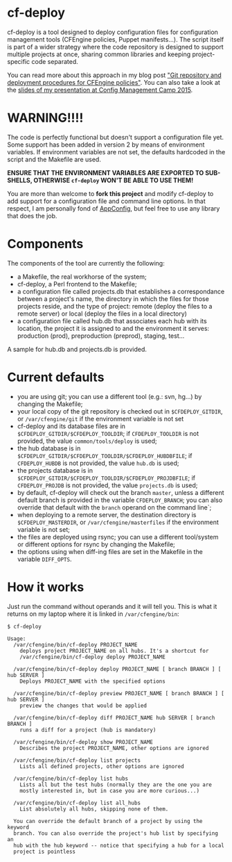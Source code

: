 # cf-deploy

cf-deploy is a tool designed to deploy configuration files for configuration management tools (CFEngine policies, Puppet manifests...). The script itself is part of a wider strategy where the code repository is designed to support multiple projects at once, sharing common libraries and keeping project-specific code separated.

You can read more about this approach in my blog post ["Git repository and deployment procedures for CFEngine policies"](http://syslog.me/2014/04/07/git-repository-and-deployment-procedures-for-cfengine-policies/). You can also take a look at the [slides of my presentation at Config Management Camp 2015](https://speakerdeck.com/brontolinux/many-projects-one-code).


# WARNING!!!!

The code is perfectly functional but doesn't support a configuration file yet. Some support has been added in version 2 by means of environment variables. If environment variables are not set, the defaults hardcoded in the script and the Makefile are used.

**ENSURE THAT THE ENVIRONMENT VARIABLES ARE EXPORTED TO SUB-SHELLS, OTHERWISE `cf-deploy` WON'T BE ABLE TO USE THEM!**

You are more than welcome to **fork this project** and modify cf-deploy to add support for a configuration file and command line options. In that respect, I am personally fond of [AppConfig](https://metacpan.org/release/AppConfig), but feel free to use any library that does the job.


# Components

The components of the tool are currently the following:

* a Makefile, the real workhorse of the system;
* cf-deploy, a Perl frontend to the Makefile;
* a configuration file called projects.db that establishes a correspondance between a project's name, the directory in which the files for those projects reside, and the type of project: remote (deploy the files to a remote server) or local (deploy the files in a local directory)
* a configuration file called hub.db that associates each hub with its location, the project it is assigned to and the environment it serves: production (prod), preproduction (preprod), staging, test...

A sample for hub.db and projects.db is provided.


# Current defaults

- you are using git; you can use a different tool (e.g.: svn, hg...) by changing the Makefile;
- your local copy of the git repository is checked out in `$CFDEPLOY_GITDIR`, or `/var/cfengine/git` if the environment variable is not set
- cf-deploy and its database files are in `$CFDEPLOY_GITDIR/$CFDEPLOY_TOOLDIR`; if `CFDEPLOY_TOOLDIR` is not provided, the value `common/tools/deploy` is used;
- the hub database is in `$CFDEPLOY_GITDIR/$CFDEPLOY_TOOLDIR/$CFDEPLOY_HUBDBFILE`; if `CFDEPLOY_HUBDB` is not provided, the value `hub.db` is used;
- the projects database is in `$CFDEPLOY_GITDIR/$CFDEPLOY_TOOLDIR/$CFDEPLOY_PROJDBFILE`; if `CFDEPLOY_PROJDB` is not provided, the value `projects.db` is used;
- by default, cf-deploy will check out the branch `master`, unless a different default branch is provided in the variable `CFDEPLOY_BRANCH`; you can also override that default with the `branch` operand on the command line`;
- when deploying to a remote server, the destination directory is `$CFDEPLOY_MASTERDIR`, or `/var/cfengine/masterfiles` if the environment variable is not set;
- the files are deployed using rsync; you can use a different tool/system or different options for rsync by changing the Makefile;
- the options using when diff-ing files are set in the Makefile in the variable `DIFF_OPTS`.


# How it works

Just run the command without operands and it will tell you. This is what it returns on my laptop where it is linked in `/var/cfengine/bin`:

```
$ cf-deploy 

Usage:
  /var/cfengine/bin/cf-deploy PROJECT_NAME
    deploys project PROJECT_NAME on all hubs. It's a shortcut for
    /var/cfengine/bin/cf-deploy deploy PROJECT_NAME

  /var/cfengine/bin/cf-deploy deploy PROJECT_NAME [ branch BRANCH ] [ hub SERVER ]
    Deploys PROJECT_NAME with the specified options

  /var/cfengine/bin/cf-deploy preview PROJECT_NAME [ branch BRANCH ] [ hub SERVER ]
    preview the changes that would be applied

  /var/cfengine/bin/cf-deploy diff PROJECT_NAME hub SERVER [ branch BRANCH ]
    runs a diff for a project (hub is mandatory)

  /var/cfengine/bin/cf-deploy show PROJECT_NAME
    Describes the project PROJECT_NAME, other options are ignored

  /var/cfengine/bin/cf-deploy list projects
    Lists all defined projects, other options are ignored

  /var/cfengine/bin/cf-deploy list hubs
    Lists all but the test hubs (normally they are the one you are
    mostly interested in, but in case you are more curious...)

  /var/cfengine/bin/cf-deploy list all_hubs
    List absolutely all hubs, skipping none of them.

  You can override the default branch of a project by using the keyword
  branch. You can also override the project's hub list by specifying an
  hub with the hub keyword -- notice that specifying a hub for a local
  project is pointless

```